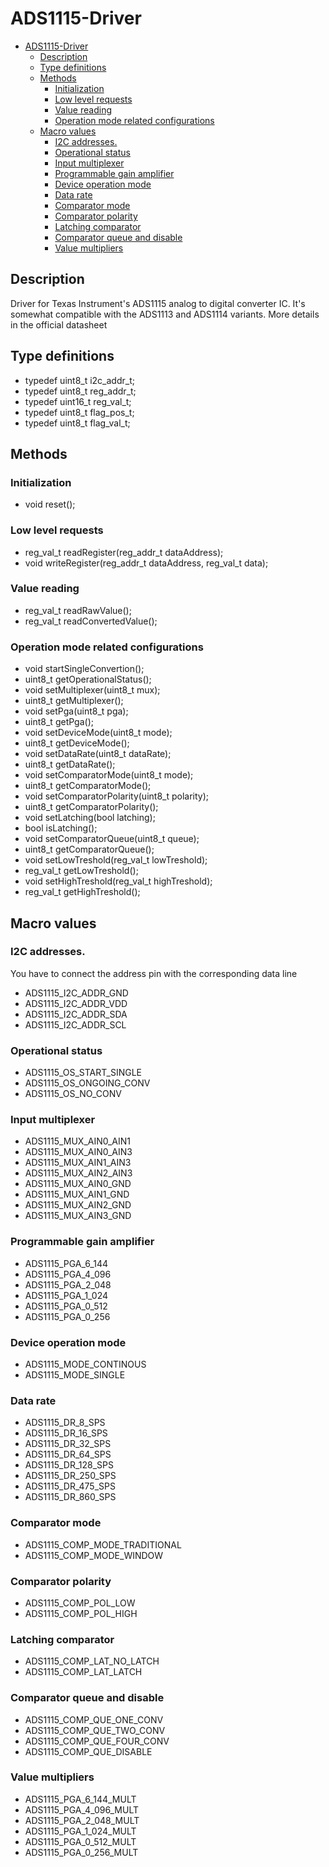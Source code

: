 # ADS1115-Driver

- [ADS1115-Driver](#ads1115-driver)
	- [Description](#description)
	- [Type definitions](#type-definitions)
	- [Methods](#methods)
		- [Initialization](#initialization)
		- [Low level requests](#low-level-requests)
		- [Value reading](#value-reading)
		- [Operation mode related configurations](#operation-mode-related-configurations)
	- [Macro values](#macro-values)
		- [I2C addresses.](#i2c-addresses)
		- [Operational status](#operational-status)
		- [Input multiplexer](#input-multiplexer)
		- [Programmable gain amplifier](#programmable-gain-amplifier)
		- [Device operation mode](#device-operation-mode)
		- [Data rate](#data-rate)
		- [Comparator mode](#comparator-mode)
		- [Comparator polarity](#comparator-polarity)
		- [Latching comparator](#latching-comparator)
		- [Comparator queue and disable](#comparator-queue-and-disable)
		- [Value multipliers](#value-multipliers)

## Description

Driver for Texas Instrument's ADS1115 analog to digital converter IC. It's somewhat compatible with the ADS1113 and ADS1114 variants. More details in the official datasheet

## Type definitions

- typedef uint8_t i2c_addr_t;
- typedef uint8_t reg_addr_t;
- typedef uint16_t reg_val_t;
- typedef uint8_t flag_pos_t;
- typedef uint8_t flag_val_t;

## Methods

### Initialization

- void reset();

### Low level requests

- reg_val_t readRegister(reg_addr_t dataAddress);
- void writeRegister(reg_addr_t dataAddress, reg_val_t data);

### Value reading

- reg_val_t readRawValue();
- reg_val_t readConvertedValue();

### Operation mode related configurations

- void startSingleConvertion();
- uint8_t getOperationalStatus();
- void setMultiplexer(uint8_t mux);
- uint8_t getMultiplexer();
- void setPga(uint8_t pga);
- uint8_t getPga();
- void setDeviceMode(uint8_t mode);
- uint8_t getDeviceMode();
- void setDataRate(uint8_t dataRate);
- uint8_t getDataRate();
- void setComparatorMode(uint8_t mode);
- uint8_t getComparatorMode();
- void setComparatorPolarity(uint8_t polarity);
- uint8_t getComparatorPolarity();
- void setLatching(bool latching);
- bool isLatching();
- void setComparatorQueue(uint8_t queue);
- uint8_t getComparatorQueue();
- void setLowTreshold(reg_val_t lowTreshold);
- reg_val_t getLowTreshold();
- void setHighTreshold(reg_val_t highTreshold);
- reg_val_t getHighTreshold();

## Macro values

### I2C addresses.

You have to connect the address pin with the corresponding data line

- ADS1115_I2C_ADDR_GND
- ADS1115_I2C_ADDR_VDD
- ADS1115_I2C_ADDR_SDA
- ADS1115_I2C_ADDR_SCL

### Operational status

- ADS1115_OS_START_SINGLE
- ADS1115_OS_ONGOING_CONV
- ADS1115_OS_NO_CONV

### Input multiplexer

- ADS1115_MUX_AIN0_AIN1
- ADS1115_MUX_AIN0_AIN3
- ADS1115_MUX_AIN1_AIN3
- ADS1115_MUX_AIN2_AIN3
- ADS1115_MUX_AIN0_GND
- ADS1115_MUX_AIN1_GND
- ADS1115_MUX_AIN2_GND
- ADS1115_MUX_AIN3_GND

### Programmable gain amplifier

- ADS1115_PGA_6_144
- ADS1115_PGA_4_096
- ADS1115_PGA_2_048
- ADS1115_PGA_1_024
- ADS1115_PGA_0_512
- ADS1115_PGA_0_256

### Device operation mode

- ADS1115_MODE_CONTINOUS
- ADS1115_MODE_SINGLE

### Data rate

- ADS1115_DR_8_SPS
- ADS1115_DR_16_SPS
- ADS1115_DR_32_SPS
- ADS1115_DR_64_SPS
- ADS1115_DR_128_SPS
- ADS1115_DR_250_SPS
- ADS1115_DR_475_SPS
- ADS1115_DR_860_SPS

### Comparator mode

- ADS1115_COMP_MODE_TRADITIONAL
- ADS1115_COMP_MODE_WINDOW

### Comparator polarity

- ADS1115_COMP_POL_LOW
- ADS1115_COMP_POL_HIGH

### Latching comparator

- ADS1115_COMP_LAT_NO_LATCH
- ADS1115_COMP_LAT_LATCH

### Comparator queue and disable

- ADS1115_COMP_QUE_ONE_CONV
- ADS1115_COMP_QUE_TWO_CONV
- ADS1115_COMP_QUE_FOUR_CONV
- ADS1115_COMP_QUE_DISABLE

### Value multipliers

- ADS1115_PGA_6_144_MULT
- ADS1115_PGA_4_096_MULT
- ADS1115_PGA_2_048_MULT
- ADS1115_PGA_1_024_MULT
- ADS1115_PGA_0_512_MULT
- ADS1115_PGA_0_256_MULT